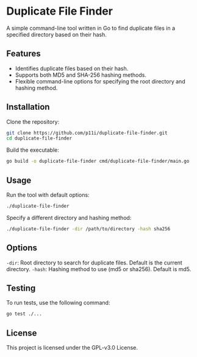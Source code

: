 # Duplicate File Finder

A simple command-line tool written in Go to find duplicate files in a specified directory based on their hash.

## Features

- Identifies duplicate files based on their hash.
- Supports both MD5 and SHA-256 hashing methods.
- Flexible command-line options for specifying the root directory and hashing method.

## Installation

Clone the repository:
```bash
git clone https://github.com/p11i/duplicate-file-finder.git
cd duplicate-file-finder
```

Build the executable:
```bash
go build -o duplicate-file-finder cmd/duplicate-file-finder/main.go
```
## Usage
Run the tool with default options:
```bash
./duplicate-file-finder
```

Specify a different directory and hashing method:
```bash
./duplicate-file-finder -dir /path/to/directory -hash sha256
```

## Options
`-dir`: Root directory to search for duplicate files. Default is the current directory.
`-hash`: Hashing method to use (md5 or sha256). Default is md5.

## Testing
To run tests, use the following command:
```bash
go test ./...
```

## License
This project is licensed under the GPL-v3.0 License.
